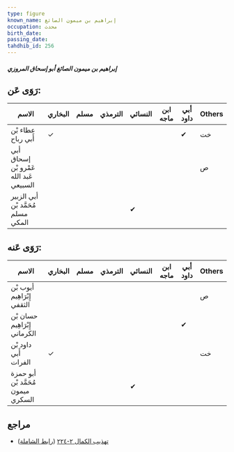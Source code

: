 ```yaml
---
type: figure
known_name: إبراهيم بن ميمون الصائغ
occupation: محدث
birth_date:
passing_date:
tahdhib_id: 256
---
```

##### إبراهيم بن ميمون الصائغ أبو إسحاق المروزي

## رَوَى عَن:
| الاسم                                  | البخاري | مسلم | الترمذي | النسائي | ابن ماجه | أبي داود | Others |
| -------------------------------------- | ------- | ---- | ------- | ------- | -------- | -------- | ------ |
| عطاء بْن أَبي رباح                     | ✓       |      |         |         |          | ✔        | خت     |
| أبي إسحاق عَمْرو بْن عَبد الله السبيعي |         |      |         |         |          |          | ص      |
| أبي الزبير مُحَمَّد بْن مسلم المكي     |         |      |         | ✔       |          |          |        |
## رَوَى عَنه:
| الاسم                              | البخاري | مسلم | الترمذي | النسائي | ابن ماجه | أبي داود | Others |
| ---------------------------------- | ------- | ---- | ------- | ------- | -------- | -------- | ------ |
| أيوب بْن إِبْرَاهِيم الثقفي        |         |      |         |         |          |          | ص      |
| حسان بْن إِبْرَاهِيم الكرماني      |         |      |         |         |          | ✔        |        |
| داود بْن أَبي الفرات               | ✓       |      |         |         |          |          | خت     |
| أبو حمزة مُحَمَّد بْن ميمون السكري |         |      |         | ✔       |          |          |        |
## مراجع
- [تهذيب الكمال ٢-٢٢٤](obsidian://open?vault=Tahdhib-al-Kamal&file=Figures/٢٥٦-إبراهيم%20بن%20ميمون%20الصائغ%20أبو%20إسحاق%20المروزي) ([رابط الشاملة](https://shamela.ws/book/3722/705))